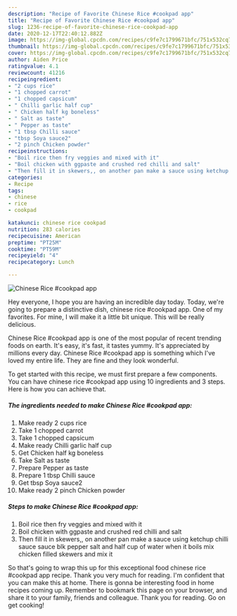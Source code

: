 ```yaml
---
description: "Recipe of Favorite Chinese Rice #cookpad app"
title: "Recipe of Favorite Chinese Rice #cookpad app"
slug: 1236-recipe-of-favorite-chinese-rice-cookpad-app
date: 2020-12-17T22:40:12.882Z
image: https://img-global.cpcdn.com/recipes/c9fe7c1799671bfc/751x532cq70/chinese-rice-cookpad-app-recipe-main-photo.jpg
thumbnail: https://img-global.cpcdn.com/recipes/c9fe7c1799671bfc/751x532cq70/chinese-rice-cookpad-app-recipe-main-photo.jpg
cover: https://img-global.cpcdn.com/recipes/c9fe7c1799671bfc/751x532cq70/chinese-rice-cookpad-app-recipe-main-photo.jpg
author: Aiden Price
ratingvalue: 4.1
reviewcount: 41216
recipeingredient:
- "2 cups rice"
- "1 chopped carrot"
- "1 chopped capsicum"
- " Chilli garlic half cup"
- " Chicken half kg boneless"
- " Salt as taste"
- " Pepper as taste"
- "1 tbsp Chilli sauce"
- "tbsp Soya sauce2"
- "2 pinch Chicken powder"
recipeinstructions:
- "Boil rice then fry veggies and mixed with it"
- "Boil chicken with ggpaste and crushed red chilli and salt"
- "Then fill it in skewers,, on another pan make a sauce using ketchup chilli sauce sauce blk pepper salt and half cup of water when it boils mix chicken filled skewers and mix it"
categories:
- Recipe
tags:
- chinese
- rice
- cookpad

katakunci: chinese rice cookpad 
nutrition: 283 calories
recipecuisine: American
preptime: "PT25M"
cooktime: "PT59M"
recipeyield: "4"
recipecategory: Lunch

---
```



![Chinese Rice #cookpad app](https://img-global.cpcdn.com/recipes/c9fe7c1799671bfc/751x532cq70/chinese-rice-cookpad-app-recipe-main-photo.jpg)

Hey everyone, I hope you are having an incredible day today. Today, we're going to prepare a distinctive dish, chinese rice #cookpad app. One of my favorites. For mine, I will make it a little bit unique. This will be really delicious.



Chinese Rice #cookpad app is one of the most popular of recent trending foods on earth. It's easy, it's fast, it tastes yummy. It's appreciated by millions every day. Chinese Rice #cookpad app is something which I've loved my entire life. They are fine and they look wonderful.


To get started with this recipe, we must first prepare a few components. You can have chinese rice #cookpad app using 10 ingredients and 3 steps. Here is how you can achieve that.

<!--inarticleads1-->

##### The ingredients needed to make Chinese Rice #cookpad app:

1. Make ready 2 cups rice
1. Take 1 chopped carrot
1. Take 1 chopped capsicum
1. Make ready  Chilli garlic half cup
1. Get  Chicken half kg boneless
1. Take  Salt as taste
1. Prepare  Pepper as taste
1. Prepare 1 tbsp Chilli sauce
1. Get tbsp Soya sauce2
1. Make ready 2 pinch Chicken powder




<!--inarticleads2-->

##### Steps to make Chinese Rice #cookpad app:

1. Boil rice then fry veggies and mixed with it
1. Boil chicken with ggpaste and crushed red chilli and salt
1. Then fill it in skewers,, on another pan make a sauce using ketchup chilli sauce sauce blk pepper salt and half cup of water when it boils mix chicken filled skewers and mix it




So that's going to wrap this up for this exceptional food chinese rice #cookpad app recipe. Thank you very much for reading. I'm confident that you can make this at home. There is gonna be interesting food in home recipes coming up. Remember to bookmark this page on your browser, and share it to your family, friends and colleague. Thank you for reading. Go on get cooking!
